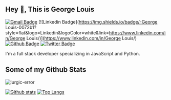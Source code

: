 ## Hey 👋, This is George Louis
[![Gmail Badge](https://img.shields.io/badge/-glngwenya@gmail.com-c14438?style=flat&logo=Gmail&logoColor=white&link=mailto:glngwenya@gmail.com)](mailto:glngwenya@gmail.com) 
[![Linkedin Badge](https://img.shields.io/badge/-George Louis-0072b1?style=flat&logo=Linkedin&logoColor=white&link=https://www.linkedin.com/in/George Louis/)](https://www.linkedin.com/in/George Louis/) [![Github Badge](https://img.shields.io/badge/-lurgic-error-grey?style=flat&logo=github&logoColor=white&link=https://github.com/lurgic-error/)](https://www.github.com/lurgic-error/) [![Twitter Badge](https://img.shields.io/badge/-@lurgic_me-00acee?style=flat&logo=twitter&logoColor=white&link=https://twitter.com/@lurgic_me/)](https://www.twitter.com/@lurgic_me/) <p align='left'>I'm a full stack developer specializing in JavaScript and Python.</p>
## Some of my Github Stats
<p align=left> <img src=https://komarev.com/ghpvc/?username=lurgic-error alt=lurgic-error /> </p>

[![Github stats](https://github-readme-stats.vercel.app/api?username=lurgic-error&show_icons=true&include_all_commits=true)](https://github.com/lurgic-error/github-readme-stats)
[![Top Langs](https://github-readme-stats.vercel.app/api/top-langs/?username=lurgic-error&layout=compact)](https://github.com/lurgic-error/github-readme-stats)
